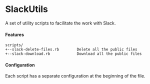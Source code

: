 # SlackUtils
A set of utility scripts to facilitate the work with Slack.

#### Features
```
scripts/
+--slack-delete-files.rb        Delete all the public files       
+--slack-download.rb            Download all the public files        
```

#### Configuration
Each script has a separate configuration at the beginning of the file.
